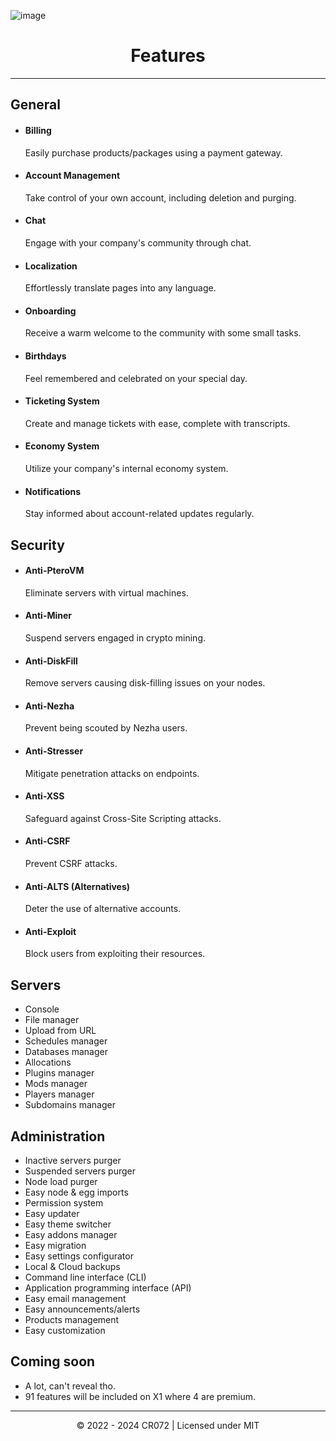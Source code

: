 ![image](https://cdn.holaclientx.tech/production/assets/plain.png)

<h1 align="center" dir="auto">Features</h1>

---

## General
* #### Billing
    Easily purchase products/packages using a payment gateway.
* #### Account Management
    Take control of your own account, including deletion and purging.
* #### Chat
    Engage with your company's community through chat.
* #### Localization
    Effortlessly translate pages into any language.
* #### Onboarding
    Receive a warm welcome to the community with some small tasks.
* #### Birthdays
    Feel remembered and celebrated on your special day.
* #### Ticketing System
    Create and manage tickets with ease, complete with transcripts.
* #### Economy System
    Utilize your company's internal economy system.
* #### Notifications
    Stay informed about account-related updates regularly.

## Security
* #### Anti-PteroVM
    Eliminate servers with virtual machines.
* #### Anti-Miner
    Suspend servers engaged in crypto mining.
* #### Anti-DiskFill
    Remove servers causing disk-filling issues on your nodes.
* #### Anti-Nezha
    Prevent being scouted by Nezha users.
* #### Anti-Stresser
    Mitigate penetration attacks on endpoints.
* #### Anti-XSS
    Safeguard against Cross-Site Scripting attacks.
* #### Anti-CSRF
    Prevent CSRF attacks.
* #### Anti-ALTS (Alternatives)
    Deter the use of alternative accounts.
* #### Anti-Exploit
    Block users from exploiting their resources.

## Servers
* Console
* File manager
* Upload from URL
* Schedules manager
* Databases manager
* Allocations
* Plugins manager
* Mods manager
* Players manager
* Subdomains manager

## Administration
* Inactive servers purger
* Suspended servers purger
* Node load purger
* Easy node & egg imports
* Permission system
* Easy updater
* Easy theme switcher
* Easy addons manager
* Easy migration
* Easy settings configurator
* Local & Cloud backups
* Command line interface (CLI)
* Application programming interface (API) 
* Easy email management
* Easy announcements/alerts
* Products management
* Easy customization

## Coming soon
* A lot, can't reveal tho.
* 91 features will be included on X1 where 4 are premium.
---

<p align="center">
© 2022 - 2024 CR072 | Licensed under MIT
</p>
